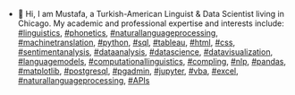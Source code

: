 - 👋 Hi, I am Mustafa, a Turkish-American Linguist & Data Scientist living in Chicago. My academic and professional expertise and interests include:
[#linguistics](https://github.com/topics/linguistics), [#phonetics](https://github.com/topics/phonetics), [#naturallanguageprocessing](https://github.com/topics/naturallanguageprocessing), [#machinetranslation](https://github.com/topics/machinetranslation), [#python](https://github.com/topics/python), [#sql](https://github.com/topics/sql), [#tableau](https://github.com/topics/tableau), [#html](https://github.com/topics/html), [#css](https://github.com/topics/css), [#sentimentanalysis](https://github.com/topics/sentimentanalysis), [#dataanalysis](https://github.com/topics/dataanalysis), [#datascience](https://github.com/topics/datascience), [#datavisualization](https://github.com/topics/datavisualization), [#languagemodels](https://github.com/topics/languagemodels), [#computationallinguistics](https://github.com/topics/computationallinguistics), [#compling](https://github.com/topics/compling), [#nlp](https://github.com/topics/nlp), [#pandas](https://github.com/topics/pandas), [#matplotlib](https://github.com/topics/matplotlib), [#postgresql](https://github.com/topics/postgresql), [#pgadmin](https://github.com/topics/pgadmin), [#jupyter](https://github.com/topics/jupyter), [#vba](https://github.com/topics/vba), [#excel](https://github.com/topics/excel), [#naturallanguageprocessing](https://github.com/topics/naturallanguageprocessing), [#APIs](https://github.com/topics/apis)

<!---
mustafacanayter/mustafacanayter is a ✨ special ✨ repository because its `README.md` (this file) appears on your GitHub profile.
You can click the Preview link to take a look at your changes.
--->
